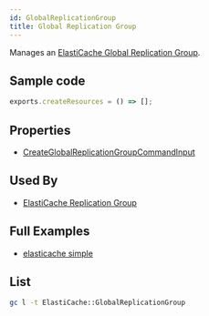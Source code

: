 ```yaml
---
id: GlobalReplicationGroup
title: Global Replication Group
---
```


Manages an [ElastiCache Global Replication Group](https://console.aws.amazon.com/elasticache/home#).

## Sample code

```js
exports.createResources = () => [];
```

## Properties

- [CreateGlobalReplicationGroupCommandInput](https://docs.aws.amazon.com/AWSJavaScriptSDK/v3/latest/clients/client-elasticache/interfaces/createglobalreplicationgroupcommandinput.html)

## Used By

- [ElastiCache Replication Group](../ElastiCache/ReplicationGroup.md)

## Full Examples

- [elasticache simple](https://github.com/grucloud/grucloud/tree/main/examples/aws/ElastiCache/elasticache-simple)

## List

```sh
gc l -t ElastiCache::GlobalReplicationGroup
```

```txt

```
